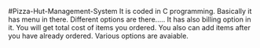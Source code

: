 #Pizza-Hut-Management-System
It is coded in C programming.
Basically it has menu in there.
Different options are there.....
It has also billing option in it.
You will get total cost of items you ordered.
You also can add items after you have already ordered.
Various options are avaiable.

